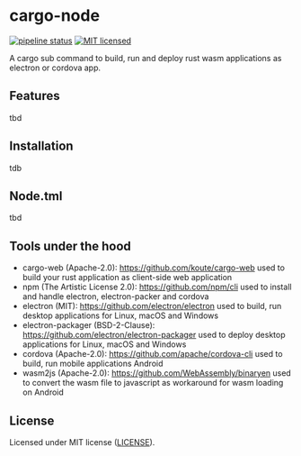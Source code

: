 # cargo-node

[![pipeline status](https://gitlab.com/FloVanGL/cargo-node/badges/master/pipeline.svg)](https://gitlab.com/FloVanGL/cargo-node/commits/master)
[![MIT licensed](https://img.shields.io/badge/license-MIT-blue.svg)](./LICENSE)

A cargo sub command to build, run and deploy rust wasm applications as electron or cordova app.

## Features

tbd

## Installation

tdb

## Node.tml

tbd


## Tools under the hood 

* cargo-web (Apache-2.0): https://github.com/koute/cargo-web used to build your rust application as client-side web application
* npm (The Artistic License 2.0): https://github.com/npm/cli used to install and handle electron, electron-packer and cordova 
* electron (MIT): https://github.com/electron/electron used to build, run desktop applications for Linux, macOS and Windows
* electron-packager (BSD-2-Clause): https://github.com/electron/electron-packager used to deploy desktop applications for Linux, macOS and Windows
* cordova (Apache-2.0): https://github.com/apache/cordova-cli used to build, run mobile applications Android
* wasm2js (Apache-2.0): https://github.com/WebAssembly/binaryen used to convert the wasm file to javascript as workaround for wasm loading on Android

## License

Licensed under MIT license ([LICENSE](./LICENSE)).